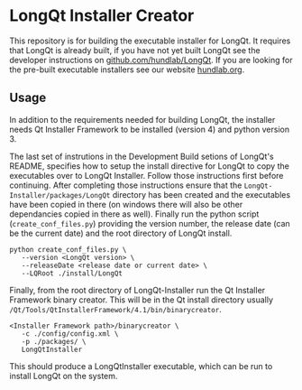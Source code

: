 # LongQt Installer Creator

This repository is for building the executable installer for LongQt. It requires that
LongQt is already built, if you have not yet built LongQt see the developer instructions
on [github.com/hundlab/LongQt](https://github.com/hundlab/LongQt). If you are looking
for the pre-built executable installers see our website [hundlab.org](http://hundlab.org/).

## Usage

In addition to the requirements needed for building LongQt, the installer needs
Qt Installer Framework to be installed (version 4) and python version 3.

The last set of instrutions in the Development Build setions of LongQt's README, specifies
how to setup the install directive for LongQt to copy the executables over to LongQt Installer.
Follow those instructions first before continuing. After completing those instructions
ensure that the `LongQt-Installer/packages/LongQt` directory has been created and
the executables have been copied in there (on windows there will also be other dependancies
copied in there as well). Finally run the python script (`create_conf_files.py`)
providing the version number,
the release date (can be the current date) and the root directory of LongQt install.

```
python create_conf_files.py \
   --version <LongQt version> \
   --releaseDate <release date or current date> \
   --LQRoot ./install/LongQt
```

Finally, from the root directory of LongQt-Installer run the Qt Installer Framework binary
creator. This will be in the Qt install
directory usually `/Qt/Tools/QtInstallerFramework/4.1/bin/binarycreator`.

```
<Installer Framework path>/binarycreator \
   -c ./config/config.xml \
   -p ./packages/ \
   LongQtInstaller
```

This should produce a LongQtInstaller executable, which can be run to install LongQt on
the system.
